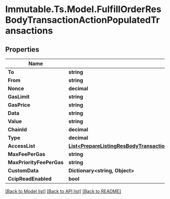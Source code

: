 # Immutable.Ts.Model.FulfillOrderResBodyTransactionActionPopulatedTransactions

## Properties

Name | Type | Description | Notes
------------ | ------------- | ------------- | -------------
**To** | **string** |  | [optional] 
**From** | **string** |  | [optional] 
**Nonce** | **decimal** |  | [optional] 
**GasLimit** | **string** |  | [optional] 
**GasPrice** | **string** |  | [optional] 
**Data** | **string** |  | [optional] 
**Value** | **string** |  | [optional] 
**ChainId** | **decimal** |  | [optional] 
**Type** | **decimal** |  | [optional] 
**AccessList** | [**List&lt;PrepareListingResBodyTransactionActionPopulatedTransactionsAccessListInner&gt;**](PrepareListingResBodyTransactionActionPopulatedTransactionsAccessListInner.md) |  | [optional] 
**MaxFeePerGas** | **string** |  | [optional] 
**MaxPriorityFeePerGas** | **string** |  | [optional] 
**CustomData** | **Dictionary&lt;string, Object&gt;** |  | [optional] 
**CcipReadEnabled** | **bool** |  | [optional] 

[[Back to Model list]](../README.md#documentation-for-models) [[Back to API list]](../README.md#documentation-for-api-endpoints) [[Back to README]](../README.md)

